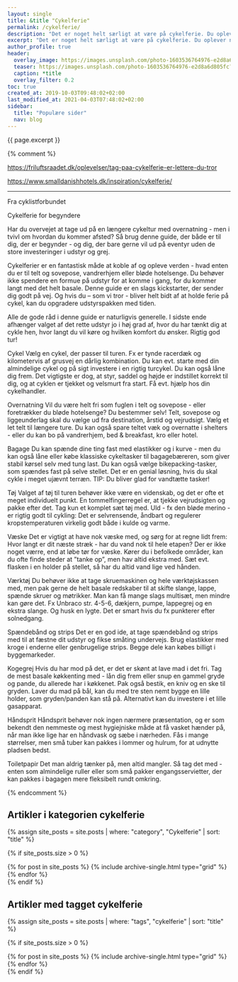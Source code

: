 ```yaml
---
layout: single
title: &title "Cykelferie"
permalink: /cykelferie/
description: "Det er noget helt særligt at være på cykelferie. Du oplever naturen på en helt anden måde end hvis du kører i bil."
excerpt: "Det er noget helt særligt at være på cykelferie. Du oplever naturen på en helt anden måde end hvis du kører i bil."
author_profile: true
header:
  overlay_image: https://images.unsplash.com/photo-1603536764976-e2d8a6d805fc?ixid=MnwxMjA3fDB8MHxwaG90by1wYWdlfHx8fGVufDB8fHx8&ixlib=rb-1.2.1&auto=format&fit=crop&w=1900&q=80
  teaser: https://images.unsplash.com/photo-1603536764976-e2d8a6d805fc?ixid=MnwxMjA3fDB8MHxwaG90by1wYWdlfHx8fGVufDB8fHx8&ixlib=rb-1.2.1&auto=format&fit=crop&w=400&q=80
  caption: *title
  overlay_filter: 0.2
toc: true
created_at: 2019-10-03T09:48:02+02:00
last_modified_at: 2021-04-03T07:48:02+02:00
sidebar:
  title: "Populære sider"
  nav: blog
---
```


{{ page.excerpt }}

{% comment %}

https://friluftsraadet.dk/oplevelser/tag-paa-cykelferie-er-lettere-du-tror

https://www.smalldanishhotels.dk/inspiration/cykelferie/

***

Fra cyklistforbundet

Cykelferie for begyndere

Har du overvejet at tage ud på en længere cykeltur med overnatning - men i tvivl om hvordan du kommer afsted? Så brug denne guide, der både er til dig, der er begynder - og dig, der bare gerne vil ud på eventyr uden de store investeringer i udstyr og grej.

Cykelferier er en fantastisk måde at koble af og opleve verden - hvad enten du er til telt og sovepose, vandrerhjem eller bløde hotelsenge. Du behøver ikke spendere en formue på udstyr for at komme i gang, for du kommer langt med det helt basale. Denne guide er en slags kickstarter, der sender dig godt på vej. Og hvis du – som vi tror - bliver helt bidt af at holde ferie på cykel, kan du opgradere udstyrspakken med tiden.

Alle de gode råd i denne guide er naturligvis generelle. I sidste ende afhænger valget af det rette udstyr jo i høj grad af, hvor du har tænkt dig at cykle hen, hvor langt du vil køre og hvilken komfort du ønsker. Rigtig god tur!


Cykel
Vælg en cykel, der passer til turen. Fx er tynde racerdæk og kilometervis af grusvej en dårlig kombination. Du kan evt. starte med din almindelige cykel og på sigt investere i en rigtig turcykel. Du kan også låne dig frem. Det vigtigste er dog, at styr, saddel og højde er indstillet korrekt til dig, og at cyklen er tjekket og velsmurt fra start. Få evt. hjælp hos din cykelhandler.


Overnatning
Vil du være helt fri som fuglen i telt og sovepose - eller foretrækker du bløde hotelsenge? Du bestemmer selv! Telt, sovepose og liggeunderlag skal du vælge ud fra destination, årstid og vejrudsigt. Vælg et let telt til længere ture. Du kan også spare teltet væk og overnatte i shelters - eller du kan bo på vandrerhjem, bed & breakfast, kro eller hotel.



Bagage
Du kan spænde dine ting fast med elastikker og i kurve - men du kan også låne eller købe klassiske cykeltasker til bagagebæreren, som giver stabil kørsel selv med tung last. Du kan også vælge bikepacking-tasker, som spændes fast på selve stellet. Det er en genial løsning, hvis du skal cykle i meget ujævnt terræn. TIP: Du bliver glad for vandtætte tasker!


Tøj
Valget af tøj til turen behøver ikke være en videnskab, og det er ofte et meget individuelt punkt. En tommelfingerregel er, at tjekke vejrudsigten og pakke efter det. Tag kun et komplet sæt tøj med. Uld - fx den bløde merino - er rigtig godt til cykling: Det er selvrensende, åndbart og regulerer kropstemperaturen virkelig godt både i kulde og varme.


Væske
Det er vigtigt at have nok væske med, og sørg for at regne lidt frem: Hvor langt er dit næste stræk - har du vand nok til hele etapen? Der er ikke noget værre, end at løbe tør for væske. Kører du i befolkede områder, kan du ofte finde steder at ”tanke op”, men hav altid ekstra med. Sæt evt. flasken i en holder på stellet, så har du altid vand lige ved hånden.


Værktøj
Du behøver ikke at tage skruemaskinen og hele værktøjskassen med, men pak gerne de helt basale redskaber til at skifte slange, lappe, spænde skruer og møtrikker. Man kan få mange slags multisæt, men mindre kan gøre det. Fx Unbraco str. 4-5-6, dækjern, pumpe, lappegrej og en ekstra slange. Og husk en lygte. Det er smart hvis du fx punkterer efter solnedgang.


Spændebånd og strips
Det er en god ide, at tage spændebånd og strips med til at fæstne dit udstyr og fikse småting undervejs. Brug elastikker med kroge i enderne eller genbrugelige strips. Begge dele kan købes billigt i byggemarkeder.


Kogegrej
Hvis du har mod på det, er det er skønt at lave mad i det fri. Tag de mest basale køkkenting med - lån dig frem eller snup en gammel gryde og pande, du allerede har i køkkenet. Pak også bestik, en kniv og en ske til gryden. Laver du mad på bål, kan du med tre sten nemt bygge en lille holder, som gryden/panden kan stå på. Alternativt kan du investere i et lille gasapparat.


Håndsprit
Håndsprit behøver nok ingen nærmere præsentation, og er som bekendt den nemmeste og mest hygiejniske måde at få vasket hænder på, når man ikke lige har en håndvask og sæbe i nærheden. Fås i mange størrelser, men små tuber kan pakkes i lommer og hulrum, for at udnytte pladsen bedst.


Toiletpapir
Det man aldrig tænker på, men altid mangler. Så tag det med - enten som almindelige ruller eller som små pakker engangsservietter, der kan pakkes i bagagen mere fleksibelt rundt omkring.

{% endcomment %}

## Artikler i kategorien cykelferie

{% assign site_posts = site.posts | where: "category", "Cykelferie" | sort: "title" %}

{% if site_posts.size > 0 %}
<div class="feature__wrapper">
  {% for post in site_posts %}
    {% include archive-single.html type="grid" %}
  {% endfor %}
</div>
{% endif %}

## Artikler med tagget cykelferie

{% assign site_posts = site.posts | where: "tags", "cykelferie" | sort: "title" %}

{% if site_posts.size > 0 %}
<div class="feature__wrapper">
  {% for post in site_posts %}
    {% include archive-single.html type="grid" %}
  {% endfor %}
</div>
{% endif %}
